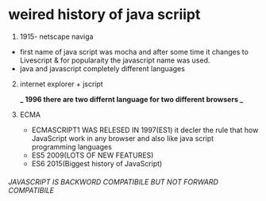# weired history of java scriipt

1.  1915- netscape naviga

- first name of java script was mocha and after some time it changes to Livescript & for popularaity the javascript name was used.
- java and javascript completely different languages

2.  internet explorer + jscript

    **_ 1996 there are two differnt language for two different browsers _**

3.  ECMA

    + ECMASCRIPT1 WAS RELESED IN 1997(ES1)
        it decler the rule  that how JavaScript work in any browser and also like java script programming languages
    +  ES5 2009(LOTS OF NEW FEATURES)
    +  ES6 2015(Biggest history of JavaScript)

###### JAVASCRIPT IS BACKWORD COMPATIBILE BUT NOT FORWARD COMPATIBILE 
